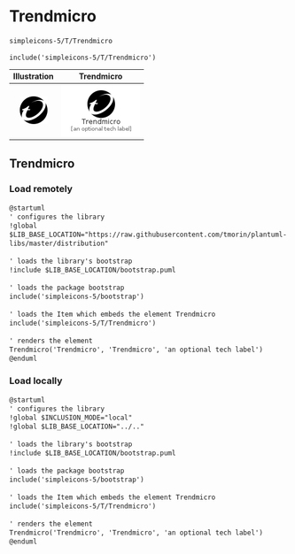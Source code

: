# Trendmicro


```text
simpleicons-5/T/Trendmicro
```

```text
include('simpleicons-5/T/Trendmicro')
```



| Illustration | Trendmicro |
| :---: | :---: |
| ![illustration for Illustration](../../simpleicons-5/T/Trendmicro.png) | ![illustration for Trendmicro](../../simpleicons-5/T/Trendmicro.Local.png) |




## Trendmicro

### Load remotely
```plantuml
@startuml
' configures the library
!global $LIB_BASE_LOCATION="https://raw.githubusercontent.com/tmorin/plantuml-libs/master/distribution"

' loads the library's bootstrap
!include $LIB_BASE_LOCATION/bootstrap.puml

' loads the package bootstrap
include('simpleicons-5/bootstrap')

' loads the Item which embeds the element Trendmicro
include('simpleicons-5/T/Trendmicro')

' renders the element
Trendmicro('Trendmicro', 'Trendmicro', 'an optional tech label')
@enduml
```

### Load locally
```plantuml
@startuml
' configures the library
!global $INCLUSION_MODE="local"
!global $LIB_BASE_LOCATION="../.."

' loads the library's bootstrap
!include $LIB_BASE_LOCATION/bootstrap.puml

' loads the package bootstrap
include('simpleicons-5/bootstrap')

' loads the Item which embeds the element Trendmicro
include('simpleicons-5/T/Trendmicro')

' renders the element
Trendmicro('Trendmicro', 'Trendmicro', 'an optional tech label')
@enduml
```

